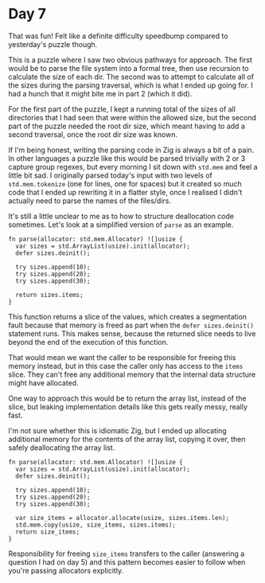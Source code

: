 # Day 7
That was fun! Felt like a definite difficulty speedbump compared to yesterday's puzzle though.

This is a puzzle where I saw two obvious pathways for approach. The first would be to parse the file system into a formal tree, then use recursion to calculate the size of each dir. The second was to attempt to calculate all of the sizes during the parsing traversal, which is what I ended up going for. I had a hunch that it might bite me in part 2 (which it did).

For the first part of the puzzle, I kept a running total of the sizes of all directories that I had seen that were within the allowed size, but the second part of the puzzle needed the root dir size, which meant having to add a second traversal, once the root dir size was known.

If I'm being honest, writing the parsing code in Zig is always a bit of a pain. In other languages a puzzle like this would be parsed trivially with 2 or 3 capture group regexes, but every morning I sit down with `std.mem` and feel a little bit sad. I originally parsed today's input with two levels of `std.mem.tokenize` (one for lines, one for spaces) but it created so much code that I ended up rewriting it in a flatter style, once I realised I didn't actually need to parse the names of the files/dirs.

It's still a little unclear to me as to how to structure deallocation code sometimes. Let's look at a simplified version of `parse` as an example.

```zig
fn parse(allocator: std.mem.Allocator) ![]usize {
  var sizes = std.ArrayList(usize).init(allocator);
  defer sizes.deinit();

  try sizes.append(10);
  try sizes.append(20);
  try sizes.append(30);

  return sizes.items;
}
```

This function returns a slice of the values, which creates a segmentation fault because that memory is freed as part when the `defer sizes.deinit()` statement runs. This makes sense, because the returned slice needs to live beyond the end of the execution of this function.

That would mean we want the caller to be responsible for freeing this memory instead, but in this case the caller only has access to the `items` slice. They can't free any additional memory that the internal data structure might have allocated.

One way to approach this would be to return the array list, instead of the slice, but leaking implementation details like this gets really messy, really fast.

I'm not sure whether this is idiomatic Zig, but I ended up allocating additional memory for the contents of the array list, copying it over, then safely deallocating the array list.

```zig
fn parse(allocator: std.mem.Allocator) ![]usize {
  var sizes = std.ArrayList(usize).init(allocator);
  defer sizes.deinit();

  try sizes.append(10);
  try sizes.append(20);
  try sizes.append(30);

  var size_items = allocator.allocate(usize, sizes.items.len);
  std.mem.copy(usize, size_items, sizes.items);
  return size_items;
}
```

Responsibility for freeing `size_items` transfers to the caller (answering a question I had on day 5) and this pattern becomes easier to follow when you're passing allocators explicitly.
